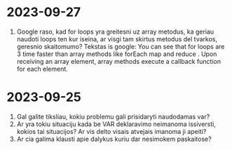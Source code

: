 # 2023-09-27
1. Google raso, kad for loops yra greitesni uz array metodus, ka geriau naudoti loops ten kur iseina, ar visgi tam skirtus metodus del tvarkos, geresnio skaitomumo?
Tekstas is google:
You can see that for loops are 3 time faster than array methods like forEach map and reduce . Upon receiving an array element, array methods execute a callback function for each element. 

# 2023-09-25
1. Gal galite tiksliau, kokiu problemu gali prisidaryti naudodamas var?
2. Ar yra tokiu situaciju kada be VAR deklaravimo neimanoma issiversti, kokios tai situacijos? Ar vis delto visais atvejais imanoma ji apeiti? 
3. Ar cia galima klausti apie dalykus kuriu dar nesimokem paskaitose?
